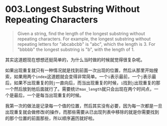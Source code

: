 003.Longest Substring Without Repeating Characters
===========================
> Given a string, find the length of the longest substring without repeating characters. For example, the longest substring without repeating letters for "abcabcbb" is "abc", which the length is 3. For "bbbbb" the longest substring is "b", with the length of 1.

其实这道题现在想想还挺简单的，为什么当时做的时候就觉得很复杂呢。

如果出现重复就只有一种情况就是找到前面一次出现的位置，然后从那里开始搜索，如果用两个`index`这道题就会变得非常简单。一个`i`表示最前，一个`j`表示最后，如果不出现重复的则`j`一直向后，而当出现重复的时候，`i`找到`j`出现重复的那一个然后放到他后面就行了。需要统计`max_length`就只会出现在两个时间点，一个是最后，一个是每当出现重复的时候。

我第一次的做法是记录每一个值的位置，然后其实没有必要，因为每一次都是一旦出现重复就会做修改i的操作，而那些需要从已出现列表中移除的就是你需要找到的那个位置的前面那些，所以顺序遍历就好啦。


